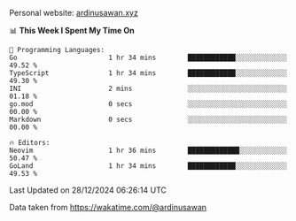 Personal website: [ardinusawan.xyz](https://ardinusawan.xyz)

<!--START_SECTION:waka-->
📊 **This Week I Spent My Time On** 

```text
💬 Programming Languages: 
Go                       1 hr 34 mins        ████████████░░░░░░░░░░░░░   49.52 % 
TypeScript               1 hr 34 mins        ████████████░░░░░░░░░░░░░   49.30 % 
INI                      2 mins              ░░░░░░░░░░░░░░░░░░░░░░░░░   01.18 % 
go.mod                   0 secs              ░░░░░░░░░░░░░░░░░░░░░░░░░   00.00 % 
Markdown                 0 secs              ░░░░░░░░░░░░░░░░░░░░░░░░░   00.00 % 

🔥 Editors: 
Neovim                   1 hr 36 mins        █████████████░░░░░░░░░░░░   50.47 % 
GoLand                   1 hr 34 mins        ████████████░░░░░░░░░░░░░   49.53 % 
```


 Last Updated on 28/12/2024 06:26:14 UTC
<!--END_SECTION:waka-->
Data taken from https://wakatime.com/@ardinusawan
